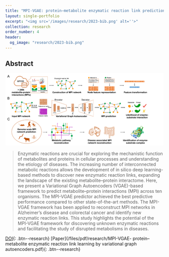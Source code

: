 ```yaml
---
title: "MPI-VGAE: protein–metabolite enzymatic reaction link prediction"
layout: single-portfolio
excerpt: "<img src='/images/research/2023-bib.png' alt=''>"
collection: research
order_number: 4
header: 
  og_image: "research/2023-bib.png"
---
```


## Abstract

![Toc](/images/research/2023-bib.png)

> Enzymatic reactions are crucial for exploring the mechanistic function of metabolites and proteins in cellular processes and understanding the etiology of diseases. The increasing number of interconnected metabolic reactions allows the development of in silico deep learning-based methods to discover new enzymatic reaction links, expanding the landscape of the existing metabolite–protein interactome. 
Here, we present a Variational Graph Autoencoders (VGAE)-based framework to predict metabolite–protein interactions (MPI) across ten organisms. The MPI-VGAE predictor achieved the best predictive performance compared to other state-of-the-art methods. The MPI-VGAE framework has been applied to reconstruct MPI networks in Alzheimer’s disease and colorectal cancer and identify new enzymatic reaction links. This study highlights the potential of the MPI-VGAE framework for discovering unknown enzymatic reactions and facilitating the study of disrupted metabolisms in diseases.


[DOI](https://academic.oup.com/bib/article/24/4/bbad189/7176311){: .btn--research} [Paper](/files/pdf/research/MPI-VGAE- protein–metabolite enzymatic reaction link learning by variational graph autoencoders.pdf){: .btn--research}

